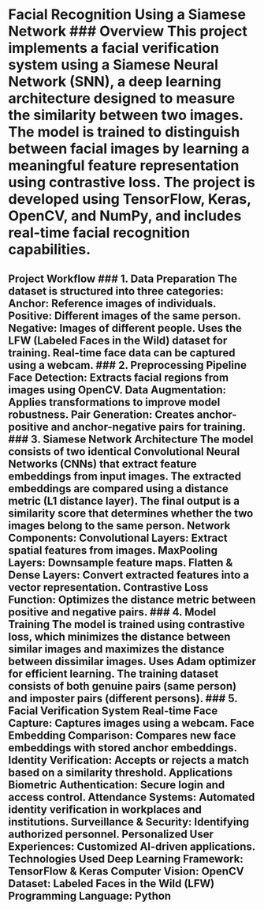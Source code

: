 # Facial Recognition Using a Siamese Network                                                                                                 ### Overview                                                                                                                                 This project implements a facial verification system using a Siamese Neural Network (SNN), a deep learning architecture designed to measure the similarity between two images. The model is trained to distinguish between facial images by learning a meaningful feature representation using contrastive loss. The project is developed using TensorFlow, Keras, OpenCV, and NumPy, and includes real-time facial recognition capabilities.
## Project Workflow                                                                                                                          ### 1. Data Preparation                                                                                                                      The dataset is structured into three categories:                                                                                             Anchor: Reference images of individuals.                                                                                                     Positive: Different images of the same person.                                                                                               Negative: Images of different people.                                                                                                        Uses the LFW (Labeled Faces in the Wild) dataset for training.                                                                               Real-time face data can be captured using a webcam.                                                                                          ### 2. Preprocessing Pipeline                                                                                                                    Face Detection: Extracts facial regions from images using OpenCV.                                                                            Data Augmentation: Applies transformations to improve model robustness.                                                                      Pair Generation: Creates anchor-positive and anchor-negative pairs for training.                                                             ### 3. Siamese Network Architecture                                                                                                              The model consists of two identical Convolutional Neural Networks (CNNs) that extract feature embeddings from input images.                  The extracted embeddings are compared using a distance metric (L1 distance layer).                                                           The final output is a similarity score that determines whether the two images belong to the same person.                                     Network Components:                                                                                                                          Convolutional Layers: Extract spatial features from images.                                                                                  MaxPooling Layers: Downsample feature maps.                                                                                                  Flatten & Dense Layers: Convert extracted features into a vector representation.                                                             Contrastive Loss Function: Optimizes the distance metric between positive and negative pairs.                                                ### 4. Model Training                                                                                                                            The model is trained using contrastive loss, which minimizes the distance between similar images and maximizes the distance between dissimilar images.                                                                                                                           Uses Adam optimizer for efficient learning.                                                                                                  The training dataset consists of both genuine pairs (same person) and imposter pairs (different persons).                                    ### 5. Facial Verification System                                                                                                                Real-time Face Capture: Captures images using a webcam.                                                                                      Face Embedding Comparison: Compares new face embeddings with stored anchor embeddings.                                                       Identity Verification: Accepts or rejects a match based on a similarity threshold.                                                           Applications                                                                                                                                 Biometric Authentication: Secure login and access control.                                                                                   Attendance Systems: Automated identity verification in workplaces and institutions.                                                          Surveillance & Security: Identifying authorized personnel.                                                                                    Personalized User Experiences: Customized AI-driven applications.                                                                             Technologies Used                                                                                                                             Deep Learning Framework: TensorFlow & Keras                                                                                                   Computer Vision: OpenCV                                                                                                                       Dataset: Labeled Faces in the Wild (LFW)                                                                                                      Programming Language: Python       
